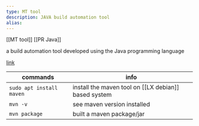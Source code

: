 ```yaml
---
type: MT tool
description: JAVA build automation tool
alias: 
---
```

[[MT tool]]
[[PR Java]]


a build automation tool developed using the Java programming language

[link](https://www.geeksforgeeks.org/what-is-maven/)

| commands                 | info                                                 |
| ------------------------ | ---------------------------------------------------- |
| `sudo apt install maven` | install the maven tool on [[LX debian]] based system |
| `mvn -v`                 | see maven version installed                          |
| `mvn package`            | built a maven package/jar                            |
